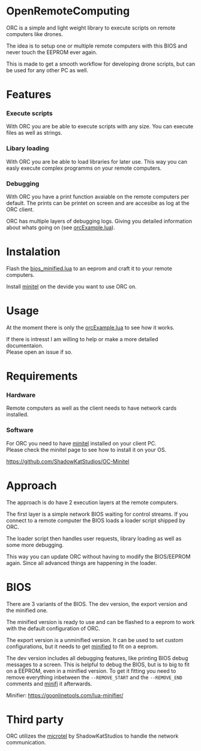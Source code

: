 # OpenRemoteComputing
ORC is a simple and light weight library to execute scripts on remote computers like drones.

The idea is to setup one or multiple remote computers with this BIOS and never touch the EEPROM ever again.

This is made to get a smooth workflow for developing drone scripts, but can be used for any other PC as well.

# Features
### Execute scripts 
With ORC you are be able to execute scripts with any size. 
You can execute files as well as strings.

### Libary loading
With ORC you are be able to load libraries for later use. 
This way you can easly execute complex programms on your remote computers.

### Debugging
With ORC you have a print function avaiable on the remote computers per default.
The prints can be printet on screen and are accesibe as log at the ORC client.

ORC has multiple layers of debugging logs.
Giving you detailed information about whats going on (see [orcExample.lua](https://github.com/MisterNoNameLP/OpenRemoteComputing/blob/main/src/client/orcExample.lua)).

# Instalation
Flash the [bios_minified.lua](https://raw.githubusercontent.com/MisterNoNameLP/OpenRemoteComputing/main/src/bios/bios_minified.lua) to an eeprom and craft it to your remote computers.

Install [minitel](https://github.com/ShadowKatStudios/OC-Minitel) on the devide you want to use ORC on.

# Usage
At the moment there is only the [orcExample.lua](https://github.com/MisterNoNameLP/OpenRemoteComputing/blob/main/src/client/orcExample.lua) to see how it works.

If there is intresst I am willing to help or make a more detailed documentaion.  
Please open an issue if so.

# Requirements
### Hardware
Remote computers as well as the client needs to have network cards installed.

### Software
For ORC you need to have [minitel](https://github.com/ShadowKatStudios/OC-Minitel) installed on your client PC.  
Please check the minitel page to see how to install it on your OS.

https://github.com/ShadowKatStudios/OC-Minitel

# Approach
The approach is do have 2 execution layers at the remote computers.

The first layer is a simple network BIOS waiting for control streams.
If you connect to a remote computer the BIOS loads a loader script shipped by ORC.

The loader script then handles user requests, library loading as well as some more debugging.

This way you can update ORC without having to modify the BIOS/EEPROM again. Since all advanced things are happening in the loader.

# BIOS
There are 3 variants of the BIOS. The dev version, the export version and the minified one.

The minified version is ready to use and can be flashed to a eeprom to work with the default configuration of ORC.

The export version is a unminified version. It can be used to set custom configurations, but it needs to get [minified](https://goonlinetools.com/lua-minifier/) to fit on a eeprom.  

The dev version includes all debugging features, like printing BIOS debug messages to a screen. 
This is helpful to debug the BIOS, but is to big to fit on a EEPROM, even in a minified version.
To get it fitting you need to remove everything inbetween the `--REMOVE_START` and the `--REMOVE_END` comments and [minifi](https://goonlinetools.com/lua-minifier/) it afterwards.

Minifier: https://goonlinetools.com/lua-minifier/

# Third party
ORC utilizes the [microtel](https://github.com/ShadowKatStudios/OC-Minitel) by ShadowKatStudios to handle the network communication.


